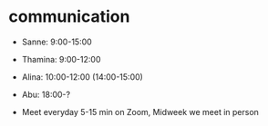 # communication

- Sanne: 9:00-15:00
- Thamina: 9:00-12:00
- Alina: 10:00-12:00 (14:00-15:00)
- Abu: 18:00-?

- Meet everyday 5-15 min on Zoom, Midweek we meet in person
